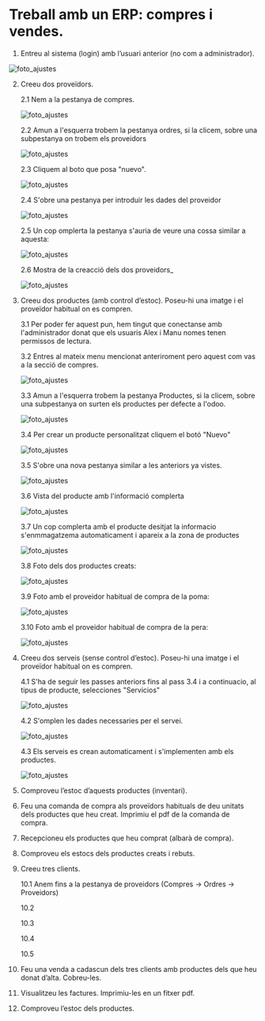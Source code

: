 # Treball amb un ERP: compres i vendes. 

1. Entreu al sistema (login) amb l’usuari anterior (no com a administrador).
   
 ![foto_ajustes](https://github.com/amartinez14-sapa/oodo.github.io-Public/blob/main/img/Usuari_Alex_No_ADM.png)

2. Creeu dos proveïdors.
   
   2.1 Nem a  la pestanya de compres.
   
   ![foto_ajustes](https://github.com/amartinez14-sapa/oodo.github.io-Public/blob/main/img/1.Crear_Provedor.png)
   
   2.2 Amun a l'esquerra trobem la pestanya ordres, si la clicem, sobre una subpestanya on trobem els proveidors
   
   ![foto_ajustes](https://github.com/amartinez14-sapa/oodo.github.io-Public/blob/main/img/2.Crear_Provedor.png)
   
   2.3 Cliquem al boto que posa "nuevo".
   
   ![foto_ajustes](https://github.com/amartinez14-sapa/oodo.github.io-Public/blob/main/img/3.Crear_Provedor.png)
   
   2.4 S'obre una pestanya per introduir les dades del proveidor
   
   ![foto_ajustes](https://github.com/amartinez14-sapa/oodo.github.io-Public/blob/main/img/4.Crear_Provedor.png)
   
   2.5 Un cop omplerta la pestanya s'auria de veure una cossa similar a aquesta:
   
   ![foto_ajustes](https://github.com/amartinez14-sapa/oodo.github.io-Public/blob/main/img/5.Crear_Provedor.png)
   
   2.6 Mostra de la creacció dels dos proveidors_
   
   ![foto_ajustes](https://github.com/amartinez14-sapa/oodo.github.io-Public/blob/main/img/6.Crear_Provedor.png)
   
3. Creeu dos productes (amb control d’estoc). Poseu-hi una imatge i el proveïdor habitual on es compren.
   
   3.1 Per poder fer aquest pun, hem tingut que conectanse amb l'administrador donat que els usuaris Alex i Manu nomes tenen permissos de lectura.
   
   3.2 Entres al mateix menu mencionat anteriroment pero aquest com vas a la secció de compres.
   
   ![foto_ajustes](https://github.com/amartinez14-sapa/oodo.github.io-Public/blob/main/img/1.Producto.png)
   
   3.3 Amun a l'esquerra trobem la pestanya Productes, si la clicem, sobre una subpestanya on surten els productes per defecte a l'odoo.
   
   ![foto_ajustes](https://github.com/amartinez14-sapa/oodo.github.io-Public/blob/main/img/7.Producto.png)
   
   3.4 Per crear un producte personalitzat cliquem el botó "Nuevo"
   
   ![foto_ajustes](https://github.com/amartinez14-sapa/oodo.github.io-Public/blob/main/img/3.Producto.png)
   
   3.5 S'obre una nova pestanya similar a les anteriors ya vistes.
   
   ![foto_ajustes](https://github.com/amartinez14-sapa/oodo.github.io-Public/blob/main/img/4.Producto.png)
   
   3.6 Vista del producte amb l'informació complerta
   
   ![foto_ajustes](https://github.com/amartinez14-sapa/oodo.github.io-Public/blob/main/img/5.Producto.png)
   
   3.7 Un cop complerta amb el producte desitjat la informacio s'enmmagatzema automaticament i apareix a la zona de productes
   
   ![foto_ajustes](https://github.com/amartinez14-sapa/oodo.github.io-Public/blob/main/img/6.Producto.png)
   
   3.8 Foto dels dos productes creats:
   
   ![foto_ajustes](https://github.com/amartinez14-sapa/oodo.github.io-Public/blob/main/img/8.Producto.png)
   
   3.9 Foto amb el proveidor habitual de compra de la poma:
   
   ![foto_ajustes](https://github.com/amartinez14-sapa/oodo.github.io-Public/blob/main/img/9.Producto.png)
   
   3.10 Foto amb el proveidor habitual de compra de la pera:
   
   ![foto_ajustes](https://github.com/amartinez14-sapa/oodo.github.io-Public/blob/main/img/10.Producto.png)

4. Creeu dos serveis (sense control d’estoc). Poseu-hi una imatge i el proveïdor habitual on es compren.
   
   4.1 S'ha de seguir les passes anteriors fins al pass 3.4 i a continuacio, al tipus de producte, selecciones "Servicios"
   
   ![foto_ajustes](https://github.com/amartinez14-sapa/oodo.github.io-Public/blob/main/img/1.Servicio.png)
   
   4.2 S'omplen les dades necessaries per el servei.

   ![foto_ajustes](https://github.com/amartinez14-sapa/oodo.github.io-Public/blob/main/img/2.Servicio.png)
   
   4.3 Els serveis es crean automaticament i s'implementen amb els productes.

   ![foto_ajustes](https://github.com/amartinez14-sapa/oodo.github.io-Public/blob/main/img/3.Servicio.png)
   
6. Comproveu l’estoc d’aquests productes (inventari).
   
8. Feu una comanda de compra als proveïdors habituals de deu unitats dels productes que heu creat. Imprimiu el pdf de la comanda de compra.
9. Recepcioneu els productes que heu comprat (albarà de compra).
10. Comproveu els estocs dels productes creats i rebuts.
10. Creeu tres clients.
    
    10.1 Anem fins a la pestanya de proveidors (Compres -> Ordres -> Proveidors) 

    10.2
    
    10.3
    
    10.4
    
    10.5
    
12. Feu una venda a cadascun dels tres clients amb productes dels que heu donat d’alta. Cobreu-les.
13. Visualitzeu les factures. Imprimiu-les en un fitxer pdf.
14. Comproveu l’estoc dels productes.

